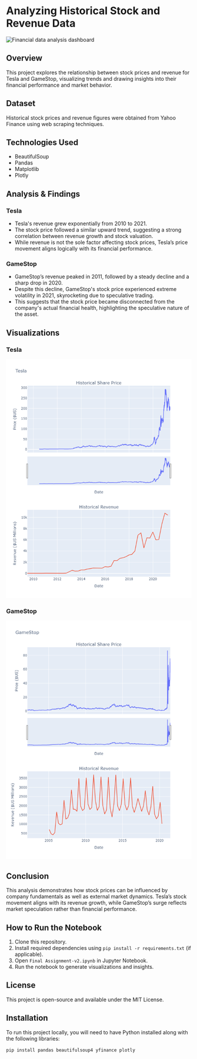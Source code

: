 # Analyzing Historical Stock and Revenue Data

![Financial data analysis dashboard](https://github.com/vincenzomaltese/Analyzing-Historical-Stock-Revenue-Data-and-Building-a-Dashboard/blob/main/images/1r.jpg?raw=true)

## Overview
This project explores the relationship between stock prices and revenue for Tesla and GameStop, visualizing trends and drawing insights into their financial performance and market behavior.

## Dataset
Historical stock prices and revenue figures were obtained from Yahoo Finance using web scraping techniques.

## Technologies Used
- BeautifulSoup
- Pandas
- Matplotlib
- Plotly

## Analysis & Findings
### Tesla
- Tesla's revenue grew exponentially from 2010 to 2021.
- The stock price followed a similar upward trend, suggesting a strong correlation between revenue growth and stock valuation.
- While revenue is not the sole factor affecting stock prices, Tesla’s price movement aligns logically with its financial performance.

### GameStop
- GameStop’s revenue peaked in 2011, followed by a steady decline and a sharp drop in 2020.
- Despite this decline, GameStop's stock price experienced extreme volatility in 2021, skyrocketing due to speculative trading.
- This suggests that the stock price became disconnected from the company's actual financial health, highlighting the speculative nature of the asset.

## Visualizations
### Tesla
![Tesla Stock and Revenue](https://github.com/vincenzomaltese/Analyzing-Historical-Stock-Revenue-Data/blob/main/images/Tesla_graph.png)

### GameStop
![GameStop Stock and Revenue](https://github.com/vincenzomaltese/Analyzing-Historical-Stock-Revenue-Data/blob/main/images/GameStop_graph.png)

## Conclusion
This analysis demonstrates how stock prices can be influenced by company fundamentals as well as external market dynamics. Tesla’s stock movement aligns with its revenue growth, while GameStop’s surge reflects market speculation rather than financial performance.

## How to Run the Notebook
1. Clone this repository.
2. Install required dependencies using `pip install -r requirements.txt` (if applicable).
3. Open `Final Assignment-v2.ipynb` in Jupyter Notebook.
4. Run the notebook to generate visualizations and insights.

## License
This project is open-source and available under the MIT License.


## Installation

To run this project locally, you will need to have Python installed along with the following libraries:

```bash
pip install pandas beautifulsoup4 yfinance plotly
